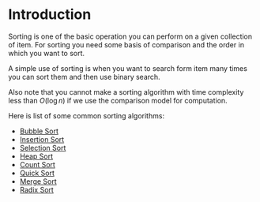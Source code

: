 # Introduction

Sorting is one of the basic operation you can perform on
a given collection of item.
For sorting you need some basis of comparison and the order
in which you want to sort.

A simple use of sorting is when you want to search form item
many times you can sort them and then use binary search.

Also note that you cannot make a sorting algorithm with time complexity
less than $O(\log n)$ if we use the comparison model for computation.

Here is list of some common sorting algorithms:

- [Bubble Sort](bubble.md)
- [Insertion Sort](insertion.md)
- [Selection Sort](selection.md)
- [Heap Sort](heap.md)
- [Count Sort](count.md)
- [Quick Sort](quick.md)
- [Merge Sort](merge.md)
- [Radix Sort](radix.md)
